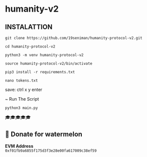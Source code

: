 # humanity-v2

## INSTALATTION

```
git clone https://github.com/19seniman/humanity-protocol-v2.git
```
```
cd humanity-protocol-v2
```
```
python3 -m venv humanity-protocol-v2

source humanity-protocol-v2/bin/activate

pip3 install -r requirements.txt
```
```
nano tokens.txt
```
save: ctrl x y enter

~ Run The Script
```
python3 main.py
```

🎓🎓🎓🎓🎓
##  🍉 Donate for  watermelon

**EVM Address**  
`0xf01fb9a6855f175d3f3e28e00fa617009c38ef59`

